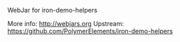 WebJar for iron-demo-helpers

More info: http://webjars.org
Upstream:  https://github.com/PolymerElements/iron-demo-helpers